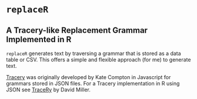 # `replaceR`
## A Tracery-like Replacement Grammar Implemented in R

`replaceR` generates text by traversing a grammar that is stored as a data table or CSV. This offers a simple and flexible approach (for me) to generate text.

[Tracery](https://www.tracery.io) was originally developed by Kate Compton in Javascript for grammars stored in JSON files. For a Tracery implementation in R using JSON see [TraceRy](https://github.com/dill/traceRy) by David Miller.
